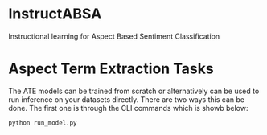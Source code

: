 # InstructABSA
Instructional learning for Aspect Based Sentiment Classification


# Aspect Term Extraction Tasks

The ATE models can be trained from scratch or alternatively can be used to run inference on your datasets directly. There are two ways this can be done. The first one is through the CLI commands which is showb below:

```shell
python run_model.py
```
